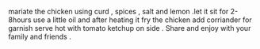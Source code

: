 mariate the chicken using curd , spices , salt and lemon .let it sit for 2-8hours
use a little oil and after heating it fry  the chicken
add corriander for garnish 
serve hot with tomato ketchup on side .
Share and enjoy with your family and friends .